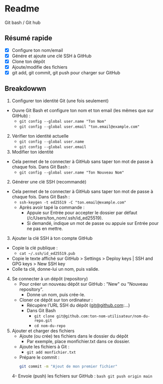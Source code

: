 # Readme 
Git bash / Git hub

## Résumé rapide
- [x] Configure ton nom/email
- [x] Génére et ajoute une clé SSH à GitHub
- [x] Clone ton dépôt
- [x] Ajoute/modifie des fichiers
- [x] git add, git commit, git push pour charger sur GitHub

## Breakdowwn

1. Configurer ton identité Git (une fois seulement)
- Ouvre Git Bash et configure ton nom et ton email (les mêmes que sur GitHub) :
	- ```git config --global user.name "Ton Nom"```
	- ```git config --global user.email "ton.email@example.com"```
2. Vérifier ton identité actuelle
	- ```git config --global user.name```
	- ```git config --global user.email```
2. Modifier ton identité
- Cela permet de te connecter à GitHub sans taper ton mot de passe à chaque fois. Dans Git Bash :
	- ```git config --global user.name "Ton Nouveau Nom"```
2. Générer une clé SSH (recommandé)	
- Cela permet de te connecter à GitHub sans taper ton mot de passe à chaque fois. Dans Git Bash :
	- ```ssh-keygen -t ed25519 -C "ton.email@example.com"```
	- Après avoir tapé la commande :
		- Appuie sur Entrée pour accepter le dossier par défaut (/c/Users/ton_nom/.ssh/id_ed25519).
		- Si demandé, indique un mot de passe ou appuie sur Entrée pour ne pas en mettre.

3. Ajouter la clé SSH à ton compte GitHub	
- Copie la clé publique :
	- ```cat ~/.ssh/id_ed25519.pub```
- Copie le texte affiché sur GitHub > Settings > Deploy keys | SSH and GPG keys > New SSH key
- Colle ta clé, donne-lui un nom, puis valide.
4. Se connecter à un dépôt (repository)
	- Pour créer un nouveau dépôt sur GitHub : "New" ou "Nouveau repository".
		- Donne un nom, puis crée-le.
	- Cloner ce dépôt sur ton ordinateur : 
		- Récupère l’URL SSH du dépôt (git@github.com:...)
		- Dans Git Bash 
			- ```git clone git@github.com:ton-nom-utilisateur/nom-du-repo.git```
			- ```cd nom-du-repo```
5. Ajouter et charger des fichiers
	- Ajoute (ou crée) tes fichiers dans le dossier du dépôt
		- Par exemple, place monfichier.txt dans ce dossier.
	- Ajoute les fichiers à Git :		
		- ```git add monfichier.txt```
	- Prépare le commit :
		```bash
		git commit -m "Ajout de mon premier fichier"
		```
	4- Envoie (push) les fichiers sur GitHub :
		```
		bash
		git push origin main		
		```
